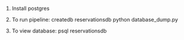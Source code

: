 1. Install postgres

2. To run pipeline:
	createdb reservationsdb
	python database_dump.py
	
3. To view database: 
	psql reservationsdb	
